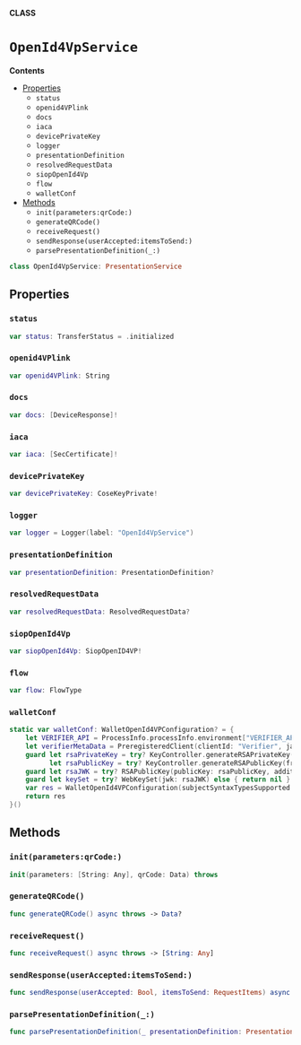 **CLASS**

# `OpenId4VpService`

**Contents**

- [Properties](#properties)
  - `status`
  - `openid4VPlink`
  - `docs`
  - `iaca`
  - `devicePrivateKey`
  - `logger`
  - `presentationDefinition`
  - `resolvedRequestData`
  - `siopOpenId4Vp`
  - `flow`
  - `walletConf`
- [Methods](#methods)
  - `init(parameters:qrCode:)`
  - `generateQRCode()`
  - `receiveRequest()`
  - `sendResponse(userAccepted:itemsToSend:)`
  - `parsePresentationDefinition(_:)`

```swift
class OpenId4VpService: PresentationService
```

## Properties
### `status`

```swift
var status: TransferStatus = .initialized
```

### `openid4VPlink`

```swift
var openid4VPlink: String
```

### `docs`

```swift
var docs: [DeviceResponse]!
```

### `iaca`

```swift
var iaca: [SecCertificate]!
```

### `devicePrivateKey`

```swift
var devicePrivateKey: CoseKeyPrivate!
```

### `logger`

```swift
var logger = Logger(label: "OpenId4VpService")
```

### `presentationDefinition`

```swift
var presentationDefinition: PresentationDefinition?
```

### `resolvedRequestData`

```swift
var resolvedRequestData: ResolvedRequestData?
```

### `siopOpenId4Vp`

```swift
var siopOpenId4Vp: SiopOpenID4VP!
```

### `flow`

```swift
var flow: FlowType
```

### `walletConf`

```swift
static var walletConf: WalletOpenId4VPConfiguration? = {
	let VERIFIER_API = ProcessInfo.processInfo.environment["VERIFIER_API"] ?? "http://localhost:8080"
	let verifierMetaData = PreregisteredClient(clientId: "Verifier", jarSigningAlg: JWSAlgorithm(.RS256), jwkSetSource: WebKeySource.fetchByReference(url: URL(string: "\(VERIFIER_API)/wallet/public-keys.json")!))
	guard let rsaPrivateKey = try? KeyController.generateRSAPrivateKey(), let privateKey = try? KeyController.generateECDHPrivateKey(),
		  let rsaPublicKey = try? KeyController.generateRSAPublicKey(from: rsaPrivateKey) else { return nil }
	guard let rsaJWK = try? RSAPublicKey(publicKey: rsaPublicKey, additionalParameters: ["use": "sig", "kid": UUID().uuidString, "alg": "RS256"]) else { return nil }
	guard let keySet = try? WebKeySet(jwk: rsaJWK) else { return nil }
	var res = WalletOpenId4VPConfiguration(subjectSyntaxTypesSupported: [], preferredSubjectSyntaxType: .jwkThumbprint, decentralizedIdentifier: try! DecentralizedIdentifier(rawValue: "did:example:123"), idTokenTTL: 10 * 60, presentationDefinitionUriSupported: true, signingKey: privateKey, signingKeySet: keySet, supportedClientIdSchemes: [.preregistered(clients: [verifierMetaData.clientId: verifierMetaData])], vpFormatsSupported: [])
	return res
}()
```

## Methods
### `init(parameters:qrCode:)`

```swift
init(parameters: [String: Any], qrCode: Data) throws
```

### `generateQRCode()`

```swift
func generateQRCode() async throws -> Data?
```

### `receiveRequest()`

```swift
func receiveRequest() async throws -> [String: Any]
```

### `sendResponse(userAccepted:itemsToSend:)`

```swift
func sendResponse(userAccepted: Bool, itemsToSend: RequestItems) async throws
```

### `parsePresentationDefinition(_:)`

```swift
func parsePresentationDefinition(_ presentationDefinition: PresentationDefinition) -> RequestItems?
```
